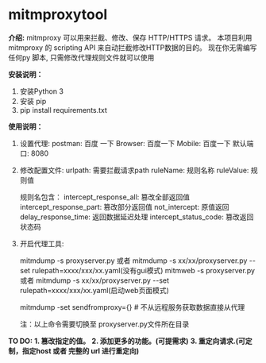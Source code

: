 # mitmproxytool

**介绍:**
    mitmproxy 可以用来拦截、修改、保存 HTTP/HTTPS 请求。
    本项目利用mitmproxy 的 scripting API 来自动拦截修改HTTP数据的目的。
    现在你无需编写任何py 脚本, 只需修改代理规则文件就可以使用
    
**安装说明：**

 1. 安装Python 3
 2. 安装 pip
 3. pip install requirements.txt

**使用说明：**

 1. 设置代理:
    postman: 百度 一下
    Browser: 百度一下
    Mobile: 百度一下
    默认端口: 8080
 2. 修改配置文件:
    urlpath: 需要拦截请求path
    ruleName: 规则名称
    ruleValue: 规则值

    规则名包含：
     intercept_response_all: 篡改全部返回值
     intercept_response_part: 篡改部分返回值
     not_intercept: 原值返回
     delay_response_time: 返回数据延迟处理
     intercept_status_code: 篡改返回状态码

 3. 开启代理工具:

    mitmdump -s proxyserver.py  或者  mitmdump -s xx/xx/proxyserver.py --set rulepath=xxxx/xxx/xx.yaml(没有gui模式)
    mitmweb -s proxyserver.py  或者  mitmdump -s xx/xx/proxyserver.py --set rulepath=xxxx/xxx/xx.yaml(启动web页面模式)

    mitmdump  -set sendfromproxy={}  # 不从远程服务获取数据直接从代理

    注：以上命令需要切换至 proxyserver.py文件所在目录

**TO DO:**
    **1. 篡改指定的值。**
    **2. 添加更多的功能。(可提需求)**
    **3. 重定向请求.(可定制，指定host 或者 完整的 url 进行重定向)**
